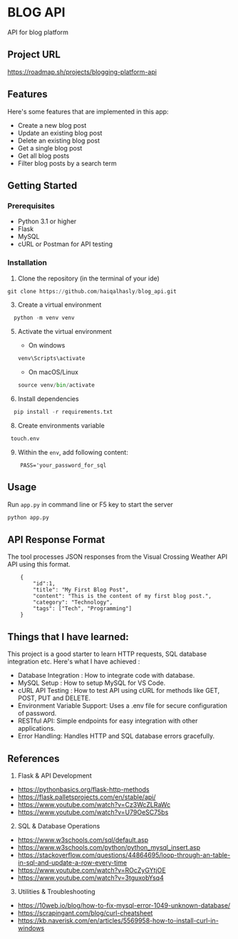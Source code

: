 # BLOG API

API for blog platform 

## Project URL
<https://roadmap.sh/projects/blogging-platform-api>

## Features

Here's some features that are implemented in this app:

* Create a new blog post
* Update an existing blog post
* Delete an existing blog post
* Get a single blog post
* Get all blog posts
* Filter blog posts by a search term


## Getting Started

### Prerequisites

* Python 3.1 or higher
* Flask
* MySQL 
* cURL or Postman for API testing


### Installation
1. Clone the repository (in the terminal of your ide)

```py
git clone https://github.com/haiqalhasly/blog_api.git
```
3. Create a virtual environment

```py
  python -m venv venv
```
5. Activate the virtual environment
   * On windows
    ```py
    venv\Scripts\activate
    ```

   * On macOS/Linux
    ```py
    source venv/bin/activate
    ```

7. Install dependencies
```py
  pip install -r requirements.txt
```
8. Create environments variable
 ```bash
  touch.env
```
9. Within the `env`, add following content:
```env
    PASS='your_password_for_sql
```

## Usage

Run `app.py` in command line or F5 key to start the server
```bash
python app.py
```


## API Response Format
The tool processes JSON responses from the Visual Crossing Weather API API using this format.
```
    {   
        "id":1,
        "title": "My First Blog Post",
        "content": "This is the content of my first blog post.",
        "category": "Technology",
        "tags": ["Tech", "Programming"]
    }
```

## Things that I have learned:
This project is a good starter to learn HTTP requests, SQL database integration etc. Here's what I have achieved :

* Database Integration : How to integrate code with database.
* MySQL Setup : How to setup MySQL for VS Code.
* cURL API Testing : How to test API using cURL for methods like GET, POST, PUT and DELETE.
* Environment Variable Support: Uses a .env file for secure configuration of password.
* RESTful API: Simple endpoints for easy integration with other applications.
* Error Handling: Handles HTTP and SQL database errors gracefully.

## References

1. Flask & API Development
* <https://pythonbasics.org/flask-http-methods>
* <https://flask.palletsprojects.com/en/stable/api/>
* <https://www.youtube.com/watch?v=Cz3WcZLRaWc>
* <https://www.youtube.com/watch?v=U79OeSC75bs>

2. SQL & Database Operations
* <https://www.w3schools.com/sql/default.asp>
* <https://www.w3schools.com/python/python_mysql_insert.asp>
* <https://stackoverflow.com/questions/44864695/loop-through-an-table-in-sql-and-update-a-row-every-time>
* <https://www.youtube.com/watch?v=ROcZyGYtjOE>
* <https://www.youtube.com/watch?v=3tguxobYsq4>

3. Utilities & Troubleshooting
* <https://10web.io/blog/how-to-fix-mysql-error-1049-unknown-database/>
* <https://scrapingant.com/blog/curl-cheatsheet>
* <https://kb.naverisk.com/en/articles/5569958-how-to-install-curl-in-windows>

